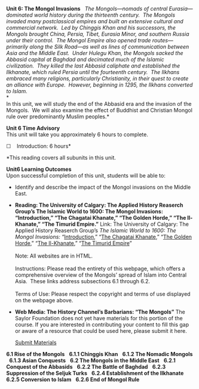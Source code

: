 **Unit 6: The Mongol Invasions** <span id="6"></span> 
*The Mongols—nomads of central Eurasia—dominated world history during
the thirteenth century.  The Mongols invaded many postclassical empires
and built an extensive cultural and commercial network.  Led by Chinggis
Khan and his successors, the Mongols brought China, Persia, Tibet,
Eurasia Minor, and southern Russia under their control.  The Mongol
Empire also opened trade routes—primarily along the Silk Road—as well as
lines of communication between Asia and the Middle East.  Under Hulegu
Khan, the Mongols sacked the Abbasid capital at Baghdad and decimated
much of the Islamic civilization.  They killed the last Abbasid
caliphate and established the Ilkhanate, which ruled Persia until the
fourteenth century.  The Ilkhans embraced many religions, particularly
Christianity, in their quest to create an alliance with Europe. 
However, beginning in 1295, the Ilkhans converted to Islam.*  
 *             
 In this unit, we will study the end of the Abbasid era and the invasion
of the Mongols.  We will also examine the effect of Buddhist and
Christian Mongol rule over predominantly Muslim peoples.*

**Unit 6 Time Advisory**  
This unit will take you approximately 6 hours to complete.  
  
☐    Introduction: 6 hours\*

\*This reading covers all subunits in this unit.

**Unit6 Learning Outcomes**  
Upon successful completion of this unit, students will be able to:  
  
-   Identify and describe the impact of the Mongol invasions on the
    Middle East.

-   **Reading: The University of Calgary: The Applied History Reaserch
    Group’s The Islamic World to 1600: The Mongol Invasions:
    “Introduction,” “The Chagatai Khanate,” “The Golden Horde,” “The
    Il-Khanate,” “The Timurid Empire.”**
    Link: The University of Calgary: The Applied History Reaserch
    Group’s *The Islamic World to 1600: The Mongol Invasions:
    “*[Introduction](http://www.ucalgary.ca/applied_history/tutor/islam/mongols/),”
    “[The Chagatai
    Khanate](http://www.ucalgary.ca/applied_history/tutor/islam/mongols/),”
    “[The Golden
    Horde](http://www.ucalgary.ca/applied_history/tutor/islam/mongols/),”
    “[The
    Il-Khanate](http://www.ucalgary.ca/applied_history/tutor/islam/mongols/),”
    “[The Timurid
    Empire](https://web.archive.org/web/20131109071918/http://www.ucalgary.ca/applied_history/tutor/islam/mongols/)”  
        
     Note: All websites are in HTML.  
        
     Instructions: Please read the entirety of this webpage, which
    offers a comprehensive overview of the Mongols’ spread of Islam into
    Central Asia.  These links address subsections 6.1 through 6.2.  
        
     Terms of Use: Please respect the copyright and terms of use
    displayed on the webpage above.

-   **Web Media: The History Channel’s Barbarians: “The Mongols”**
    The Saylor Foundation does not yet have materials for this portion
    of the course. If you are interested in contributing your content to
    fill this gap or aware of a resource that could be used here, please
    submit it here.

    [Submit Materials](/contribute/)

**6.1 Rise of the Mongols** <span id="6.1"></span> 
**6.1.1 Chinggis Khan** <span id="6.1.1"></span> 
**6.1.2 The Nomadic Mongols** <span id="6.1.2"></span> 
**6.1.3 Asian Conquests** <span id="6.1.3"></span> 
**6.2 The Mongols in the Middle East** <span id="6.2"></span> 
**6.2.1 Conquest of the Abbasids** <span id="6.2.1"></span> 
**6.2.2 The Battle of Baghdad** <span id="6.2.2"></span> 
**6.2.3 Suppression of the Seljuk Turks** <span id="6.2.3"></span> 
**6.2.4 Establishment of the Ilkhanate** <span id="6.2.4"></span> 
**6.2.5 Conversion to Islam** <span id="6.2.5"></span> 
**6.2.6 End of Mongol Rule** <span id="6.2.6"></span> 
